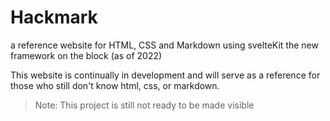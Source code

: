 # Hackmark 
a reference website for HTML, CSS and Markdown using svelteKit the new framework on the block (as of 2022)

This website is continually in development and will serve as a reference for those who still don't know html, css, or markdown.

>Note: This project is still not ready to be made visible